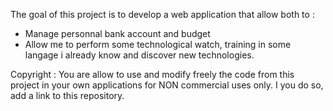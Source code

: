 The goal of this project is to develop a web application that allow both to :
- Manage personnal bank account and budget
- Allow me to perform some technological watch, training in some langage i already know and discover new technologies.

Copyright : You are allow to use and modify freely the code from this project in your own applications for NON commercial uses only. I you do so, add a link to this repository.
